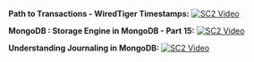 **Path to Transactions - WiredTiger Timestamps:** [![SC2 Video](https://img.youtube.com/vi/mUbM29tB6d8/0.jpg)](https://www.youtube.com/watch?v=mUbM29tB6d8)

**MongoDB : Storage Engine in MongoDB - Part 15:** [![SC2 Video](https://img.youtube.com/vi/5nNrhRwX_gE/0.jpg)](https://www.youtube.com/watch?v=5nNrhRwX_gE)

**Understanding Journaling in MongoDB:** [![SC2 Video](https://img.youtube.com/vi/s0LnwqIwMhE/0.jpg)](https://www.youtube.com/watch?v=s0LnwqIwMhE&t=10s)
